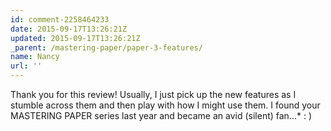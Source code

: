 ```yaml
---
id: comment-2258464233
date: 2015-09-17T13:26:21Z
updated: 2015-09-17T13:26:21Z
_parent: /mastering-paper/paper-3-features/
name: Nancy
url: ''
---
```


Thank you for this review! Usually, I just pick up the new features as I stumble
across them and then play with how I might use them. I found your MASTERING
PAPER series last year and became an avid (silent) fan...\* : )
